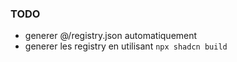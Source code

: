 ### TODO

- generer @/registry.json automatiquement
- generer les registry en utilisant `npx shadcn build`
